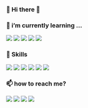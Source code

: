 


### 👋 Hi there 👋

### 🌱 i’m currently learning ...

<p align="left">
  <img src ="https://img.shields.io/badge/Docker-2496ED?logo=Docker&style=flat-square&logoColor=white">
  <img src ="https://img.shields.io/badge/Kubernetes-326CE5?logo=Kubernetes&style=flat-square&logoColor=white">
  <img src ="https://img.shields.io/badge/RaspberryPi-A22846?logo=RaspberryPi&style=flat-square&logoColor=white">
  <img src ="https://img.shields.io/badge/SpringBoot-6DB33F?logo=SpringBoot&style=flat-square&logoColor=white">
  <img src ="https://img.shields.io/badge/AmazonAws-232F3E?logo=AmazonAws&style=flat-square&logoColor=white">
</p>


### 🦾 Skills

<p align="left">
  <img src ="https://img.shields.io/badge/C-A8B9CC?logo=C&style=flat-square&logoColor=white">
  <img src ="https://img.shields.io/badge/Java-007396?logo=Java&style=flat-square&logoColor=white">
  <img src ="https://img.shields.io/badge/MYSQL-4479A1?logo=MYSQL&style=flat-square&logoColor=white">
  <img src ="https://img.shields.io/badge/Kotlin-7F52FF?logo=Kotlin&style=flat-square&logoColor=white">
  <img src ="https://img.shields.io/badge/AndroidStudio-3DDC84?logo=AndroidStudio&style=flat-square&logoColor=white">
  <img src ="https://img.shields.io/badge/VScode-007ACC?logo=VisualStudioCode&style=flat-square&logoColor=white">
</p>

### 📫 how to reach me?

<p align="left"><img src ="https://img.shields.io/badge/ckdwls6504@gmail.com-D14836?logo=gmail&style=flat-square&logoColor=white">
<a href="https://linkedin.com/in/changjin-ko-920058217"><img src ="https://img.shields.io/badge/CHANGJINKO-0A66C2?style=flat-square&logo=LinkedIn&logoColor=white"></a>
<a href="https://mechacuchangjin.tistory.com/"><img src ="https://img.shields.io/badge/Tistory-black?style=flat-square&logo=&logoColor=white"></a>
  <a href="https://www.facebook.com/profile.php?id=100015576004973"><img src="https://img.shields.io/badge/facebook-1877F2?style=flat-square&logo=facebook&logoColor=white"></a></p>
<!--
**ckdwlsrh/ckdwlsrh** is a ✨ _special_ ✨ repository because its `README.md` (this file) appears on your GitHub profile.

Here are some ideas to get you started:

- 🔭 I’m currently working on ...
- 🌱 I’m currently learning ...
- 👯 I’m looking to collaborate on ...
- 🤔 I’m looking for help with ...
- 💬 Ask me about ...
- 📫 How to reach me: ...
- 😄 Pronouns: ...
- ⚡ Fun fact: ...
-->
